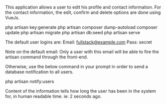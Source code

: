This application allows a user to edit his profile and contact information. 
For the contact information, the edit, confirm and delete options are done using VueJs.


php artisan key:generate
php artisan composer dump-autoload
composer update
php artisan migrate
php artisan db:seed
php artisan serve

The default user logins are:
Email: fullstack@example.com
Pass: secret

Note on the default email: Only a user with this email will be able to fire the artisan command through the front-end.

Otherwise, use the below command in your prompt in order to send a database notification to all users.

php artisan notify:users

Content of the information tells how long the user has been in the system for, in human readable time. ie: 2 seconds ago.
